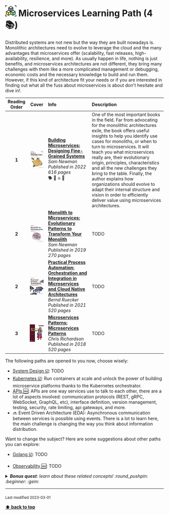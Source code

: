 [//]: # (Auto generated file from templates)

# <img height="35" src="/assets/paths/icons/microservices.png" alt="microservices" title="Microservices"/> Microservices Learning Path (4 :books:)

Distributed systems are not new but the way they are built nowadays is. Monolithic architectures need to evolve to leverage the cloud and the many advantages that microservices offer (scalability, fast releases, high-availability, resilience, and more). As usually happen in life, nothing is just benefits, and microservices architectures are not different, they bring many challenges with them like a more complicated management or debugging, economic costs and the necessary knowledge to build and run them. However, if this kind of architecture fit your needs or if you are interested in finding out what all the fuss about microservices is about don't hesitate and dive in!.

| Reading Order | Cover | Info | Description |
| :---: | :---: | :--- | :--- |
| **1** | ![img](/assets/books/covers/building-microservices.jpeg) | [**Building Microservices: Designing Fine-Grained Systems**](https://learning.oreilly.com/library/view/-/9781492034018/) <br> *Sam Newman* <br> *Published in 2022* <br> *616 pages* <br> :dog2: :green_book: :top: :bookmark: | One of the most important books in the field. Far from advocating for the monolithic architectures exile, the book offers useful insights to help you identify use cases for monoliths, or when to turn to microservices. It will teach you what microservices really are, their evolutionary origin, principles, characteristics and all the new challenges they bring to the table. Finally, the author explains how organizations should evolve to adapt their internal structure and vision in order to efficiently deliver value using microservices architectures. |
| **2** | ![img](/assets/books/covers/monolith-to-microservices.jpeg) | [**Monolith to Microservices: Evolutionary Patterns to Transform Your Monolith**](https://learning.oreilly.com/library/view/-/9781492047834/) <br> *Sam Newman* <br> *Published in 2019* <br> *270 pages* <br>  | TODO |
| **2** | ![img](/assets/books/covers/practical-process-automation.jpeg) | [**Practical Process Automation: Orchestration and Integration in Microservices and Cloud Native Architectures**](https://learning.oreilly.com/library/view/-/9781492061441/) <br> *Bernd Ruecker* <br> *Published in 2021* <br> *520 pages* <br>  | TODO |
| **3** | ![img](/assets/books/covers/microservices-patterns.jpeg) | [**Microservices Patterns: Microservices Patterns**](https://learning.oreilly.com/library/view/-/9781617294549/) <br> *Chris Richardson* <br> *Published in 2018* <br> *520 pages* <br>  | TODO |

The following paths are opened to you now, choose wisely:

- [System Design :ballot_box_with_check:](/content/paths/system-design.md): TODO
- [Kubernetes :ballot_box_with_check:](/content/paths/kubernetes.md): Run containers at scale and unlock the power of building microservice platforms thanks to the Kubernetes orchestrator.
- [APIs :new:](/content/paths/apis.md): APIs are one way services use to talk to each other, there are a lot of aspects involved: communication protocols (REST, gRPC, WebSocket, GraphQL, etc), interface definition, version management, testing, security, rate limiting, api gateways, and more.
- :soon: Event Driven Architecture (EDA): Asynchronous communication between services is possible using events. There is a lot to learn here, the main challenge is changing the way you think about information distribution.


Want to change the subject? Here are some suggestions about other paths you can explore:

- [Golang :ballot_box_with_check:](/content/paths/golang.md): TODO

- [Observability :new:](/content/paths/observability.md): TODO


<details><summary><i><b>Bonus quest</b>: learn about these related concepts! :round_pushpin: :beginner: :gem: </i></summary>
<p>

<sub>#distributed-systems #architecture #scalability #resilience #observability #kubernetes #lambda #faas</sub>

</p>
</details>

---
<sub>Last modified 2023-03-01</sub>

[**⬆ back to top**](#microservices-learning-path)
